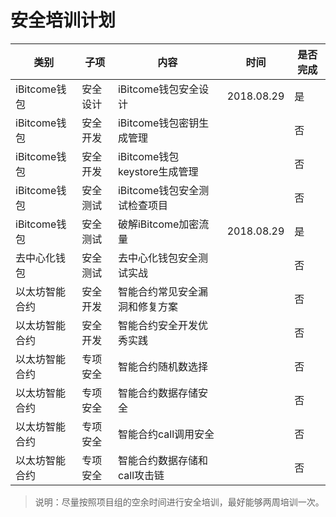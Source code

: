 # 安全培训计划


|       类别   |     子项   |                   内容           |     时间       |  是否完成     |
|       ----   |   -----   |                  -----           |    -----      | -----      |
| iBitcome钱包 |   安全设计  |   iBitcome钱包安全设计             |    2018.08.29 |   是
| iBitcome钱包 |   安全开发  |   iBitcome钱包密钥生成管理          |               |  否
| iBitcome钱包 |   安全开发  |   iBitcome钱包keystore生成管理     |               |  否
| iBitcome钱包 |   安全测试  |   iBitcome钱包安全测试检查项目      |               |  否
| iBitcome钱包 |   安全测试  |   破解iBitcome加密流量             |  2018.08.29   |  是
| 去中心化钱包  |   安全测试  |   去中心化钱包安全测试实战           |               |   否
| 以太坊智能合约 |  安全开发   |  智能合约常见安全漏洞和修复方案      |               |   否
| 以太坊智能合约 |  安全开发   |  智能合约安全开发优秀实践          |                |   否
| 以太坊智能合约 |  专项安全   |  智能合约随机数选择               |                |   否
| 以太坊智能合约 |  专项安全   |   智能合约数据存储安全             |                |   否
| 以太坊智能合约 |  专项安全   |   智能合约call调用安全            |                |   否
| 以太坊智能合约 |  专项安全   |   智能合约数据存储和call攻击链     |                |   否

>说明：尽量按照项目组的空余时间进行安全培训，最好能够两周培训一次。